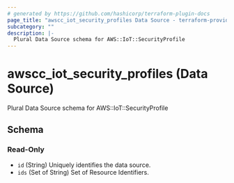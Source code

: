 ```yaml
---
# generated by https://github.com/hashicorp/terraform-plugin-docs
page_title: "awscc_iot_security_profiles Data Source - terraform-provider-awscc"
subcategory: ""
description: |-
  Plural Data Source schema for AWS::IoT::SecurityProfile
---
```


# awscc_iot_security_profiles (Data Source)

Plural Data Source schema for AWS::IoT::SecurityProfile



<!-- schema generated by tfplugindocs -->
## Schema

### Read-Only

- `id` (String) Uniquely identifies the data source.
- `ids` (Set of String) Set of Resource Identifiers.


